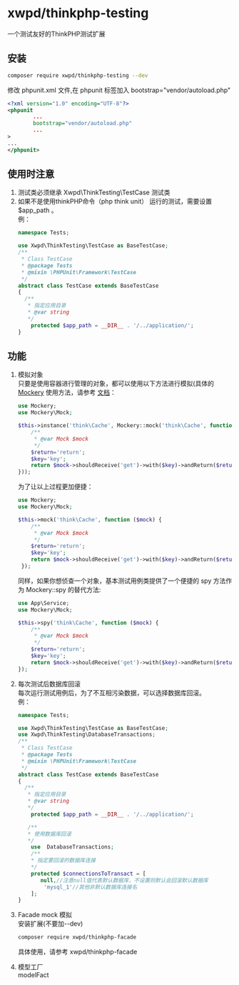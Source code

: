 # xwpd/thinkphp-testing 
一个测试友好的ThinkPHP测试扩展

## 安装
```bash
composer require xwpd/thinkphp-testing --dev
```
修改 phpunit.xml 文件,在 phpunit 标签加入 bootstrap="vendor/autoload.php" 
```xml
<?xml version="1.0" encoding="UTF-8"?>
<phpunit 
        ...
        bootstrap="vendor/autoload.php"
        ...
>
...
</phpunit>
```
## 使用时注意
1. 测试类必须继承 Xwpd\ThinkTesting\TestCase 测试类
1. 如果不是使用thinkPHP命令（php think unit） 运行的测试，需要设置 $app_path 。   
例：
    ```php
    namespace Tests;
    
    use Xwpd\ThinkTesting\TestCase as BaseTestCase;
    /**
     * Class TestCase
     * @package Tests
     * @mixin \PHPUnit\Framework\TestCase
     */
    abstract class TestCase extends BaseTestCase
    {
      /**
       * 指定应用目录
       * @var string 
       */
        protected $app_path = __DIR__ . '/../application/';
   }
    ```
   
## 功能
1.  模拟对象  
    只要是使用容器进行管理的对象，都可以使用以下方法进行模拟(具体的 [Mockery](http://docs.mockery.io/en/latest/) 使用方法，请参考 [文档](http://docs.mockery.io/en/latest/)：
    ```php
    use Mockery;
    use Mockery\Mock;
    
    $this->instance('think\Cache', Mockery::mock('think\Cache', function ($mock) {
        /**
         * @var Mock $mock
         */
        $return='return';
        $key='key';
        return $mock->shouldReceive('get')->with($key)->andReturn($return);
    }));
    ```
   
    为了让以上过程更加便捷：
    
    ```php
    use Mockery;
    use Mockery\Mock;
    
    $this->mock('think\Cache', function ($mock) {
        /**
         * @var Mock $mock
         */
        $return='return';
        $key='key';
        return $mock->shouldReceive('get')->with($key)->andReturn($return);
     });
    ```
    同样，如果你想侦查一个对象，基本测试用例类提供了一个便捷的 spy 方法作为 Mockery::spy 的替代方法:
    
    ```php
    use App\Service;
    use Mockery\Mock;
    
    $this->spy('think\Cache', function ($mock) {
        /**
         * @var Mock $mock
         */
        $return='return';
        $key='key';
        return $mock->shouldReceive('get')->with($key)->andReturn($return);
    });
    ```
        
1.  每次测试后数据库回滚  
    每次运行测试用例后，为了不互相污染数据，可以选择数据库回滚。   
    例：
    ```php
    namespace Tests;
    
    use Xwpd\ThinkTesting\TestCase as BaseTestCase;
    use Xwpd\ThinkTesting\DatabaseTransactions;
    /**
     * Class TestCase
     * @package Tests
     * @mixin \PHPUnit\Framework\TestCase
     */
    abstract class TestCase extends BaseTestCase
    {
      /**
       * 指定应用目录
       * @var string 
       */
        protected $app_path = __DIR__ . '/../application/';
    
       /**
       * 使用数据库回滚
       */
        use  DatabaseTransactions;
        /**
        * 指定要回滚的数据库连接
        */
        protected $connectionsToTransact = [
           null,//注意null值代表默认数据库，不设置则默认会回滚默认数据库
            'mysql_1'//其他非默认数据库连接名
        ];
    }
    ```
         
1. Facade mock 模拟  
    安装扩展(不要加--dev) 
    ```bash
    composer require xwpd/thinkphp-facade 
    ```
    具体使用，请参考 xwpd/thinkphp-facade 
    
1. 模型工厂  
modelFact
 